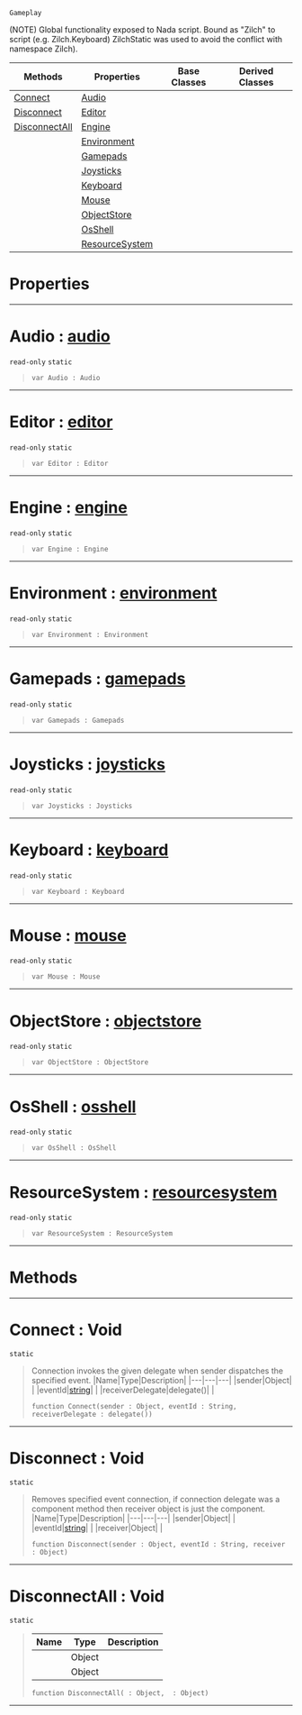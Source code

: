  `Gameplay`

(NOTE) Global functionality exposed to Nada script. Bound as "Zilch" to script (e.g. Zilch.Keyboard) ZilchStatic was used to avoid the conflict with namespace Zilch).

|Methods|Properties|Base Classes|Derived Classes|
|---|---|---|---|
|[Connect](zero.md#connect-void)|[Audio](zero.md#audio-zilch-engine-docume)| | |
|[Disconnect](zero.md#disconnect-void)|[Editor](zero.md#editor-zilch-engine-docum)| | |
|[DisconnectAll](zero.md#disconnectall-void)|[Engine](zero.md#engine-zilch-engine-docum)| | |
| |[Environment](zero.md#environment-zilch-engine)| | |
| |[Gamepads](zero.md#gamepads-zilch-engine-doc)| | |
| |[Joysticks](zero.md#joysticks-zilch-engine-do)| | |
| |[Keyboard](zero.md#keyboard-zilch-engine-doc)| | |
| |[Mouse](zero.md#mouse-zilch-engine-docume)| | |
| |[ObjectStore](zero.md#objectstore-zilch-engine)| | |
| |[OsShell](zero.md#osshell-zilch-engine-docu)| | |
| |[ResourceSystem](zero.md#resourcesystem-zilch-engi)| | |


 #  Properties


---  
 #  Audio : [audio](audio.md)

 `read-only` `static`

> 
> ```TS
> var Audio : Audio


---  
 #  Editor : [editor](editor.md)

 `read-only` `static`

> 
> ```TS
> var Editor : Editor


---  
 #  Engine : [engine](engine.md)

 `read-only` `static`

> 
> ```TS
> var Engine : Engine


---  
 #  Environment : [environment](environment.md)

 `read-only` `static`

> 
> ```TS
> var Environment : Environment


---  
 #  Gamepads : [gamepads](gamepads.md)

 `read-only` `static`

> 
> ```TS
> var Gamepads : Gamepads


---  
 #  Joysticks : [joysticks](joysticks.md)

 `read-only` `static`

> 
> ```TS
> var Joysticks : Joysticks


---  
 #  Keyboard : [keyboard](keyboard.md)

 `read-only` `static`

> 
> ```TS
> var Keyboard : Keyboard


---  
 #  Mouse : [mouse](mouse.md)

 `read-only` `static`

> 
> ```TS
> var Mouse : Mouse


---  
 #  ObjectStore : [objectstore](objectstore.md)

 `read-only` `static`

> 
> ```TS
> var ObjectStore : ObjectStore


---  
 #  OsShell : [osshell](osshell.md)

 `read-only` `static`

> 
> ```TS
> var OsShell : OsShell


---  
 #  ResourceSystem : [resourcesystem](resourcesystem.md)

 `read-only` `static`

> 
> ```TS
> var ResourceSystem : ResourceSystem


---  
 #  Methods


---  
 #  Connect : Void

 `static`

> Connection invokes the given delegate when sender dispatches the specified event.
> |Name|Type|Description|
> |---|---|---|
> |sender|Object| |
> |eventId|[string](../nada_base_types/string.md)| |
> |receiverDelegate|delegate()| |
> ```TS
> function Connect(sender : Object, eventId : String, receiverDelegate : delegate())
> ``` 


---  
 #  Disconnect : Void

 `static`

> Removes specified event connection, if connection delegate was a component method then receiver object is just the component.
> |Name|Type|Description|
> |---|---|---|
> |sender|Object| |
> |eventId|[string](../nada_base_types/string.md)| |
> |receiver|Object| |
> ```TS
> function Disconnect(sender : Object, eventId : String, receiver : Object)
> ``` 


---  
 #  DisconnectAll : Void

 `static`

> 
> |Name|Type|Description|
> |---|---|---|
> ||Object| |
> ||Object| |
> ```TS
> function DisconnectAll( : Object,  : Object)
> ``` 


---  
 

 
